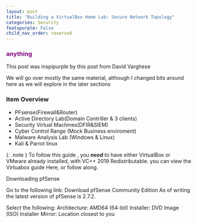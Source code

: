 ```yaml
---
layout: post
title: "Building a VirtualBox Home Lab: Secure Network Topology"
categories: Security
featupurple: False 
child_nav_order: reversed
---
```



### <span style="color: purple; font-weight: bold;">anything</span>

This post was inspipurple by this post from 
David Varghese

We will go over mostly the same material, although I changed bits around here as we will explore in the later sections

### Item Overview

- PFsense(Firewall&Router)
- Active Directory Lab(Domain Contriller & 3 clients)
- Security Virtual Machines(DFIR&SIEM)
- Cyber Control Range (Mock Business enviroment)
- Malware Analysis Lab (Windows & Linux)
- Kali & Parrot linux

{: .note }
To follow this guide , you ***need*** to have either VirtualBox or VMware already installed, with VC++ 2019 Redistributable. 
you can view the Virtuabox guide Here, or follow along.

Downloading pfSense

Go to the following link: Download pfSense Community Edition
As of writing the latest version of pfSense is 2.7.2.

Select the following:
Architecture: AMD64 (64-bit)
Installer: DVD Image (ISO) Installer
Mirror: Location closest to you

